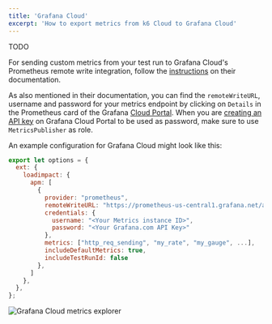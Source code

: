 ```yaml
---
title: 'Grafana Cloud'
excerpt: 'How to export metrics from k6 Cloud to Grafana Cloud'
---
```


TODO

For sending custom metrics from your test run to Grafana Cloud's Prometheus remote write integration, follow the [instructions](https://grafana.com/docs/grafana-cloud/metrics/prometheus/#sending-data-from-prometheus) on their documentation.

As also mentioned in their documentation, you can find the `remoteWriteURL`, username and password for your metrics endpoint by clicking on `Details` in the Prometheus card of the Grafana [Cloud Portal](https://grafana.com/docs/grafana-cloud/cloud-portal/). When you are [creating an API key](https://grafana.com/docs/grafana-cloud/cloud-portal/create-api-key/) on Grafana Cloud Portal to be used as password, make sure to use `MetricsPublisher` as role.

An example configuration for Grafana Cloud might look like this:

```javascript
export let options = {
  ext: {
    loadimpact: {
      apm: [
        {
          provider: "prometheus",
          remoteWriteURL: "https://prometheus-us-central1.grafana.net/api/prom/push",
          credentials: {
            username: "<Your Metrics instance ID>",
            password: "<Your Grafana.com API Key>"
          },
          metrics: ["http_req_sending", "my_rate", "my_gauge", ...],
          includeDefaultMetrics: true,
          includeTestRunId: false
        },
      ]
    },
  },
};
```

  ![Grafana Cloud metrics explorer](images/grafana-cloud.png)

